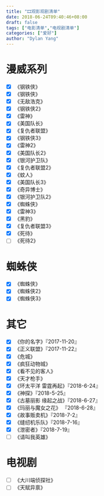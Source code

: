 ```yaml
---
title: "🎞️观影观剧清单"
date: 2018-06-24T09:40:46+08:00
draft: false
tags: ["电影清单","电视剧清单"]
categories: ["爱好"]
author: "Dylan Yang"
---
```


# 漫威系列

- [x] 《钢铁侠》
- [x] 《钢铁侠》
- [x] 《无敌浩克》
- [x] 《钢铁侠2》
- [x] 《雷神》
- [x] 《美国队长》
- [x] 《复仇者联盟》
- [x] 《钢铁侠3》
- [x] 《雷神2》
- [x] 《美国队长2》
- [x] 《银河护卫队》
- [x] 《复仇者联盟2》
- [x] 《蚊人》
- [x] 《美国队长3》
- [x] 《奇异博士》
- [x] 《银河护卫队2》
- [x] 《蜘蛛侠》
- [x] 《雷神3》
- [x] 《黑豹》
- [x] 《复仇者联盟3》
- [x] 《死待》
- [ ] 《死待2》

# 蜘蛛侠

- [x] 《蜘蛛侠》
- [x] 《蜘蛛侠2》
- [x] 《蜘蛛侠3》

# 其它

- [x] 《你的名字》『2017-11-20』
- [x] 《正义联盟》『2017-11-22』
- [x] 《危城》
- [x] 《疯狂动物城》
- [x] 《看不见的客人》
- [x] 《天才枪手》
- [x] 《环太平洋 雷霆再起》『2018-6-24』
- [x] 《神探》『2018-5-25』
- [x] 《古墓丽影 缘起之战》『2018-6-27』
- [x] 《玛丽与魔女之花》 『2018-6-28』
- [x] 《故事贩卖机》『2018-7-2』
- [x] 《缝纫机乐队》『2018-7-16』
- [x] 《泄密者》『2018-7-19』
- [ ] 《请叫我英雄》

# 电视剧

- [ ] 《大川端侦探社》
- [ ] 《天赋异禀》